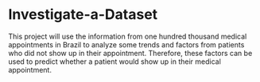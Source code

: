 # Investigate-a-Dataset
This project will use the information from one hundred thousand medical appointments in Brazil to analyze some trends and factors from patients who did not show up in their appointment. Therefore, these factors can be used to predict whether a patient would show up in their medical appointment.
